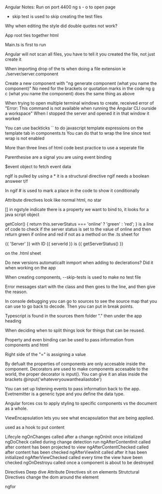 Angular Notes:
Run on port 4400
ng s - o to open page

- skip test is used to skip creating the test files

Why when editing the style did double quotes not work?

App root ties together html

Main.ts is first to run

Angular will not scan all files, you have to tell it you created the file, not just create it

When importing drop of the ts when doing a file extension ie ./server/server.component

Create a new component with "ng generate component (what you name the component)" No need for the brackets or quotation marks in the code
ng g c (what you name the component) does the same thing as above

When trying to open multiple terminal windows to create, received error of "Error: This command is not available when running the Angular CLI ourside a workspace"
When I stopped the server and opened it in that window it worked

You can use backticks `` to do javascript template expressions on the template tab in components.ts You can do that to wrap the line since text wrap is not enabled

More than three lines of html code best practice to use a seperate file

Parenthesise are a signal you are using event binding

$event object to fetch event data

ngIf is pulled by using a \* it is a structural directive
ngif needs a boolean answeer t/f

In ngif # is used to mark a place in the code to show it conditionally

Attribute directives look like normal html, no star

[] in ngstyle indicate there is a property we want to bind to, it looks for a java script object

getColor() {
return this.serverStatus === 'online' ? 'green' : 'red';
} is a line of code to check if the server status is set to the value of online and then return green if online and red if not as a method on the .ts sheet for

<p [ngStyle]="{backgroundColor: getColor()}">{{ 'Server' }} with ID {{ serverId }} is {{ getServerStatus() }}</p> on the .html sheet

Do new versions automaticallt inmport when adding to declerations? Did it when working on the app

When creating components, --skip-tests is used to make no test file

Error messages start with the class and then goes to the line, and then give the reason.

In console debugging you can go to sources to see the source map that you can use to go back to decode. Then you can put in break points.

Typescript is found in the sources them folder "." then under the app heading

When deciding when to split things look for things that can be reused.

Property and even binding can be used to pass information from components and html

Right side of the "=" is assigning a value

By defualt the properties of components are only accesable inside the component.
Decorators are used to make components accesable to the world, the proper decorator is input(). You can give it an alias inside the brackets @input('whateveryouwanthealiastobe')

You can set up listening events to pass information back to the app. Evetnemitter is a generic type and you define the data type.

Angular forces css to apply styling to specific components vs the document as a whole.

ViewEncapsulation lets you see what encapsulation that are being applied.

<ng-content> used as a hook to put content

Lifecyle
ngOnChanges called after a change
ngOnInit once initialized
ngDoCheck called during change detection run
ngAfterContentInit called after content has been projected to view
ngAfterContentChecked called after content has been checked
ngAfterViewInit called after it has been initialized
ngAfterViewChecked called every time the view have been checked
ngOnDestroyu called once a component is about to be destroyed

Directives Deep dive
Attribute Directives sit on elements
Strutctural Directives change the dom around the element

ngfor

